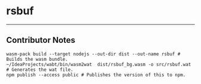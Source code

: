 # rsbuf

----

## Contributor Notes

```shell
wasm-pack build --target nodejs --out-dir dist --out-name rsbuf # Builds the wasm bundle.
~/IdeaProjects/wabt/bin/wasm2wat  dist/rsbuf_bg.wasm -o src/rsbuf.wat # Generates the wat file.
npm publish --access public # Publishes the version of this to npm.
```